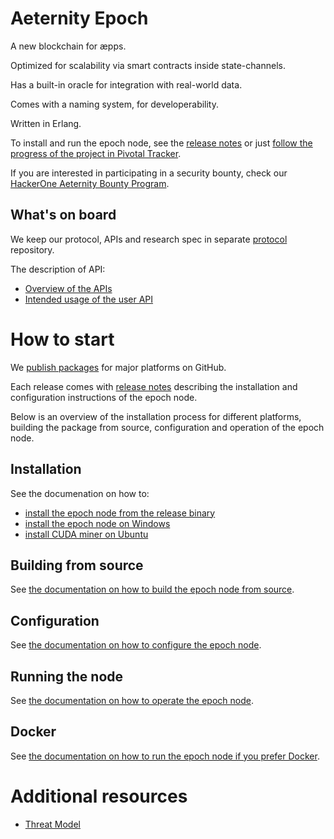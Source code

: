 # Aeternity Epoch

A new blockchain for æpps.

Optimized for scalability via smart contracts inside state-channels.

Has a built-in oracle for integration with real-world data.

Comes with a naming system, for developerability.

Written in Erlang.

To install and run the epoch node, see the [release notes][release-notes]
or just [follow the progress of the project in Pivotal Tracker][pivotal].

If you are interested in participating in a security bounty, check our
[HackerOne Aeternity Bounty Program][hackerone].

[release-notes]: /docs/release-notes
[pivotal]: https://www.pivotaltracker.com/n/projects/2124891
[hackerone]: https://hackerone.com/aeternity

## What's on board

We keep our protocol, APIs and research spec in separate [protocol][protocol]
repository.

The description of API:
* [Overview of the APIs][api-overview]
* [Intended usage of the user API][api-usage]

[protocol]: https://github.com/aeternity/protocol
[api-overview]: https://github.com/aeternity/protocol/blob/master/epoch/api/README.md#overview
[api-usage]: https://github.com/aeternity/protocol/blob/master/epoch/api/README.md#user-api---intended-usage

# How to start

We [publish packages][packages] for major platforms on GitHub.

Each release comes with [release notes][release-notes] describing the
installation and configuration instructions of the epoch node.

Below is an overview of the installation process for different platforms,
building the package from source, configuration and operation of the epoch
node.

[packages]: https://github.com/aeternity/epoch/releases

## Installation

See the documenation on how to:
* [install the epoch node from the release binary][installation-release-binary]
* [install the epoch node on Windows][installation-windows]
* [install CUDA miner on Ubuntu][installation-cuda-miner]

[installation-release-binary]: /docs/installation.md
[installation-windows]: /docs/installation-windows.md
[installation-cuda-miner]: /docs/cuda-miner.md

## Building from source

See [the documentation on how to build the epoch node from source][building-from-source].

[building-from-source]: /docs/build.md

## Configuration

See [the documentation on how to configure the epoch node][configuration].

[configuration]: /docs/configuration.md

## Running the node

See [the documentation on how to operate the epoch node][operation].

[operation]: /docs/operation.md

## Docker

See [the documentation on how to run the epoch node if you prefer Docker][docker].

[docker]: /docs/docker.md

# Additional resources

* [Threat Model](https://github.com/aeternity/aetmodel/blob/master/ThreatModel.md)
